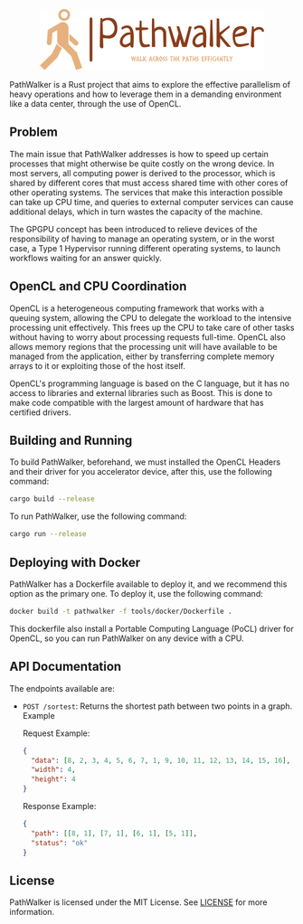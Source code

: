 <p align="center">
  <img src="https://github.com/Neirth/PathWalker/blob/master/assets/logo.png?raw=true">
</p>

PathWalker is a Rust project that aims to explore the effective parallelism of heavy operations and how to leverage them in a demanding environment like a data center, through the use of OpenCL.

## Problem

The main issue that PathWalker addresses is how to speed up certain processes that might otherwise be quite costly on the wrong device. In most servers, all computing power is derived to the processor, which is shared by different cores that must access shared time with other cores of other operating systems. The services that make this interaction possible can take up CPU time, and queries to external computer services can cause additional delays, which in turn wastes the capacity of the machine.

The GPGPU concept has been introduced to relieve devices of the responsibility of having to manage an operating system, or in the worst case, a Type 1 Hypervisor running different operating systems, to launch workflows waiting for an answer quickly.

## OpenCL and CPU Coordination

OpenCL is a heterogeneous computing framework that works with a queuing system, allowing the CPU to delegate the workload to the intensive processing unit effectively. This frees up the CPU to take care of other tasks without having to worry about processing requests full-time. OpenCL also allows memory regions that the processing unit will have available to be managed from the application, either by transferring complete memory arrays to it or exploiting those of the host itself.

OpenCL's programming language is based on the C language, but it has no access to libraries and external libraries such as Boost. This is done to make code compatible with the largest amount of hardware that has certified drivers.

## Building and Running

To build PathWalker, beforehand, we must installed the OpenCL Headers and their driver for you accelerator device, after this, use the following command:

```bash
cargo build --release
```

To run PathWalker, use the following command:

```bash
cargo run --release
```

## Deploying with Docker

PathWalker has a Dockerfile available to deploy it, and we recommend this option as the primary one. To deploy it, use the following command:

```bash
docker build -t pathwalker -f tools/docker/Dockerfile .
```

This dockerfile also install a Portable Computing Language (PoCL) driver for OpenCL, so you can run PathWalker on any device with a CPU.

## API Documentation

The endpoints available are:

* `POST /sortest`: Returns the shortest path between two points in a graph. Example

    Request Example:
    ```json
    {
      "data": [8, 2, 3, 4, 5, 6, 7, 1, 9, 10, 11, 12, 13, 14, 15, 16],
      "width": 4,
      "height": 4
    }
    ```
    
    Response Example:
    ```json
    {
      "path": [[8, 1], [7, 1], [6, 1], [5, 1]],
      "status": "ok"
    }
    ```


## License

PathWalker is licensed under the MIT License. See [LICENSE](LICENSE) for more information.
